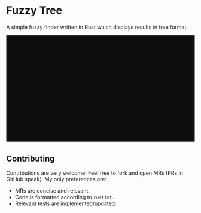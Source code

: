 Fuzzy Tree
==========

A simple fuzzy finder written in Rust which displays results in tree format.

![img](static/fztree.gif)


Contributing
------------

Contributions are very welcome! Feel free to fork and open MRs (PRs in GitHub
speak). My only preferences are:
* MRs are concise and relevant.
* Code is formatted according to `rustfmt`.
* Relevant tests are implemented/updated.
